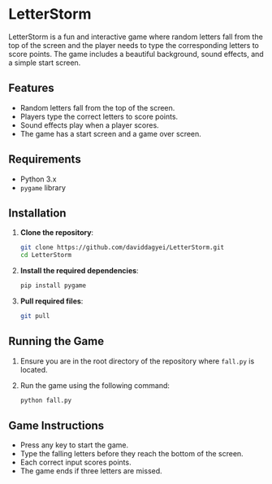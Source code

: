 # LetterStorm

LetterStorm is a fun and interactive game where random letters fall from the top of the screen and the player needs to type the corresponding letters to score points. The game includes a beautiful background, sound effects, and a simple start screen.

## Features

- Random letters fall from the top of the screen.
- Players type the correct letters to score points.
- Sound effects play when a player scores.
- The game has a start screen and a game over screen.

## Requirements

- Python 3.x
- `pygame` library

## Installation

1. **Clone the repository**:

    ```bash
    git clone https://github.com/daviddagyei/LetterStorm.git
    cd LetterStorm
    ```

2. **Install the required dependencies**:

    ```bash
    pip install pygame
    ```
3. **Pull required files**:

    ```bash
    git pull
    ```

## Running the Game

1. Ensure you are in the root directory of the repository where `fall.py` is located.

2. Run the game using the following command:

    ```bash
    python fall.py
    ```

## Game Instructions

- Press any key to start the game.
- Type the falling letters before they reach the bottom of the screen.
- Each correct input scores points.
- The game ends if three letters are missed.



